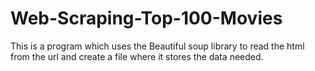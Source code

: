 # Web-Scraping-Top-100-Movies
This is a program which uses the Beautiful soup library to read the html from the url and create a file where it stores the data needed.
